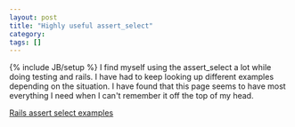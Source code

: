 ```yaml
---
layout: post
title: "Highly useful assert_select"
category:
tags: []
---
```

{% include JB/setup %}
I find myself using the assert_select a lot while doing testing and rails. I have had to keep looking up different examples depending on the situation. I have found that this page seems to have most everything I need when I can't remember it off the top of my head.

<a href="http://railsmanual.com/module/ActionController::Assertions::SelectorAssertions">Rails assert select examples</a>